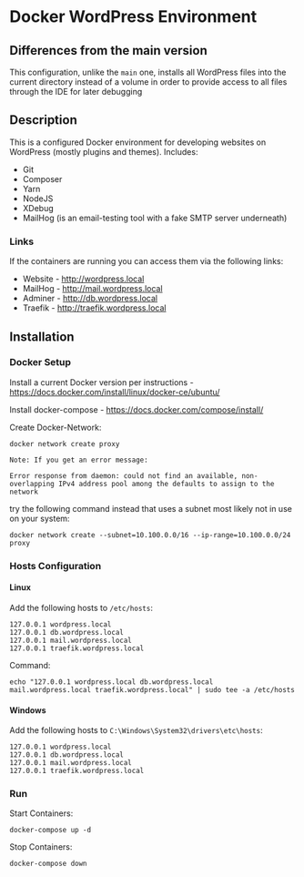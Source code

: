 # Docker WordPress Environment
## Differences from the main version

This configuration, unlike the `main` one, installs all WordPress files into the current directory instead of a volume in order to provide access to all files through the IDE for later debugging

## Description

This is a configured Docker environment for developing websites on WordPress (mostly plugins and themes).
Includes:
* Git
* Composer
* Yarn
* NodeJS
* XDebug
* MailHog (is an email-testing tool with a fake SMTP server underneath)

### Links

If the containers are running you can access them via the following links:

* Website - http://wordpress.local
* MailHog - http://mail.wordpress.local
* Adminer - http://db.wordpress.local
* Traefik - http://traefik.wordpress.local

## Installation
### Docker Setup

Install a current Docker version per instructions - https://docs.docker.com/install/linux/docker-ce/ubuntu/

Install docker-compose - https://docs.docker.com/compose/install/

Create Docker-Network:

```shell
docker network create proxy
```

`Note: If you get an error message:`

```shell
Error response from daemon: could not find an available, non-overlapping IPv4 address pool among the defaults to assign to the network
```

try the following command instead that uses a subnet most likely not in use on your system:

```shell
docker network create --subnet=10.100.0.0/16 --ip-range=10.100.0.0/24 proxy
```

### Hosts Configuration

#### Linux

Add the following hosts to `/etc/hosts`:

```
127.0.0.1 wordpress.local
127.0.0.1 db.wordpress.local
127.0.0.1 mail.wordpress.local
127.0.0.1 traefik.wordpress.local
```

Command:

```shell
echo "127.0.0.1 wordpress.local db.wordpress.local mail.wordpress.local traefik.wordpress.local" | sudo tee -a /etc/hosts
```

#### Windows

Add the following hosts to `C:\Windows\System32\drivers\etc\hosts`:

```
127.0.0.1 wordpress.local
127.0.0.1 db.wordpress.local
127.0.0.1 mail.wordpress.local
127.0.0.1 traefik.wordpress.local
```

### Run

Start Containers:

```shell
docker-compose up -d
```

Stop Containers:

```shell
docker-compose down
```